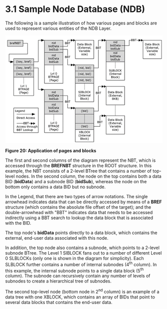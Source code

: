 <html dir="LTR" xmlns:mshelp="http://msdn.microsoft.com/mshelp" xmlns:ddue="http://ddue.schemas.microsoft.com/authoring/2003/5" xmlns:xlink="http://www.w3.org/1999/xlink" xmlns:tool="http://www.microsoft.com/tooltip">
    <head>
        <meta http-equiv="Content-Type" content="text/html; CHARSET=utf-8"></meta>
        <meta name="save" content="history"></meta>
        <title>3.1 Sample Node Database (NDB)</title>
        <xml>
            <mshelp:toctitle title="3.1 Sample Node Database (NDB)"></mshelp:toctitle>
            <mshelp:rltitle title="[MS-PST]: Sample Node Database (NDB)"></mshelp:rltitle>
            <mshelp:keyword index="A" term="903241a7-8e4d-4ff6-93e4-78a3d74bd8dc"></mshelp:keyword>
            <mshelp:attr name="DCSext.ContentType" value="open specification"></mshelp:attr>
            <mshelp:attr name="AssetID" value="903241a7-8e4d-4ff6-93e4-78a3d74bd8dc"></mshelp:attr>
            <mshelp:attr name="TopicType" value="kbRef"></mshelp:attr>
            <mshelp:attr name="DCSext.Title" value="[MS-PST]: Sample Node Database (NDB)" />
        </xml>
    </head>
    <body>
        <div id="header">
            <h1 class="heading">3.1 Sample Node Database (NDB)</h1>
        </div>
        <div id="mainSection">
            <div id="mainBody">
                <div id="allHistory" class="saveHistory"></div>
                <div id="sectionSection0" class="section" name="collapseableSection">
                    

<p>The following is a sample illustration of how various pages
and blocks are used to represent various entities of the NDB Layer.</p>

<p><img id="MS-PST_pict8513832f-7310-4e9f-9a38-61bea5c2791e.png" src="MS-PST_files/image020.png" alt="Application of pages and blocks" title="Application of pages and blocks"></p>

<p><b>Figure 20: Application of pages and blocks</b></p>

<p>The first and second columns of the diagram represent the
NBT, which is accessed through the <b>BREFNBT</b> structure in the ROOT
structure. In this example, the NBT consists of a 2-level BTree that contains a
number of top-level nodes. In the second column, the node on the top contains
both a data BID (<b>bidData</b>) and a subnode BID (<b>bidSub</b>), whereas the
node on the bottom only contains a data BID but no subnode.</p>

<p>In the Legend, that there are two types of arrow notations.
The single arrowhead indicates data that can be directly accessed by means of a
<b>BREF</b> structure (which contains the absolute file offset of the target);
and the double-arrowhead with &quot;BBT&quot; indicates data that needs to be
accessed indirectly using a BBT search to lookup the data block that is
associated with the BID.</p>

<p>The top node's <b>bidData</b> points directly to a data
block, which contains the external, end-user data associated with this node. </p>

<p>In addition, the top node also contains a subnode, which
points to a 2-level subnode BTree. The Level 1 SIBLOCK fans out to a number of
different Level 0 SLBLOCKs (only one is shown in the diagram for simplicity).
Each SLBLOCK further contains a number of internal subnodes (4<sup>th</sup>
column). In this example, the internal subnode points to a single data block (5<sup>th</sup>
column). The subnode can recursively contain any number of levels of subnodes
to create a hierarchical tree of subnodes.</p>

<p>The second top-level node (bottom node in 2<sup>nd</sup>
column) is an example of a data tree with one XBLOCK, which contains an array
of BIDs that point to several data blocks that contains the end-user data.</p>
                </div>
            </div>
        </div>
    </body>
</html>